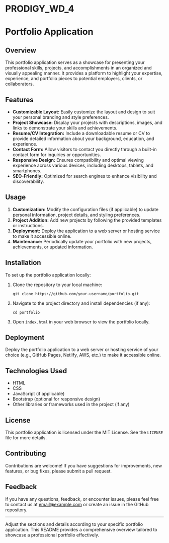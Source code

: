 # PRODIGY_WD_4

# Portfolio Application

## Overview
This portfolio application serves as a showcase for presenting your professional skills, projects, and accomplishments in an organized and visually appealing manner. It provides a platform to highlight your expertise, experience, and portfolio pieces to potential employers, clients, or collaborators.

## Features
- **Customizable Layout:** Easily customize the layout and design to suit your personal branding and style preferences.
- **Project Showcase:** Display your projects with descriptions, images, and links to demonstrate your skills and achievements.
- **Resume/CV Integration:** Include a downloadable resume or CV to provide detailed information about your background, education, and experience.
- **Contact Form:** Allow visitors to contact you directly through a built-in contact form for inquiries or opportunities.
- **Responsive Design:** Ensures compatibility and optimal viewing experience across various devices, including desktops, tablets, and smartphones.
- **SEO-Friendly:** Optimized for search engines to enhance visibility and discoverability.

## Usage
1. **Customization:** Modify the configuration files (if applicable) to update personal information, project details, and styling preferences.
2. **Project Addition:** Add new projects by following the provided templates or instructions.
3. **Deployment:** Deploy the application to a web server or hosting service to make it accessible online.
4. **Maintenance:** Periodically update your portfolio with new projects, achievements, or updated information.

## Installation
To set up the portfolio application locally:
1. Clone the repository to your local machine:
   ```
   git clone https://github.com/your-username/portfolio.git
   ```
2. Navigate to the project directory and install dependencies (if any):
   ```
   cd portfolio
   ```
3. Open `index.html` in your web browser to view the portfolio locally.

## Deployment
Deploy the portfolio application to a web server or hosting service of your choice (e.g., GitHub Pages, Netlify, AWS, etc.) to make it accessible online.

## Technologies Used
- HTML
- CSS
- JavaScript (if applicable)
- Bootstrap (optional for responsive design)
- Other libraries or frameworks used in the project (if any)

## License
This portfolio application is licensed under the MIT License. See the `LICENSE` file for more details.

## Contributing
Contributions are welcome! If you have suggestions for improvements, new features, or bug fixes, please submit a pull request.

## Feedback
If you have any questions, feedback, or encounter issues, please feel free to contact us at [email@example.com](mailto:email@example.com) or create an issue in the GitHub repository.

---

Adjust the sections and details according to your specific portfolio application. This README provides a comprehensive overview tailored to showcase a professional portfolio effectively.
